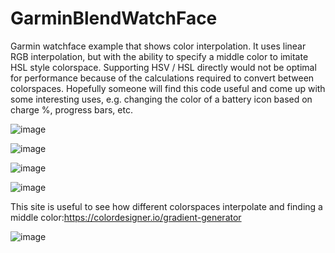 # GarminBlendWatchFace
Garmin watchface example that shows color interpolation. It uses linear RGB interpolation, but with the ability to specify a middle color to imitate HSL style colorspace.
Supporting HSV / HSL directly would not be optimal for performance because of the calculations required to convert between colorspaces.
Hopefully someone will find this code useful and come up with some interesting uses, e.g. changing the color of a battery icon based on charge %, progress bars, etc.

![image](https://github.com/MrJacquers/GarminBlendWatchFace/assets/84329887/33c9c8de-bb27-428c-ab0b-d3df4d2cfa37)

![image](https://github.com/MrJacquers/GarminBlendWatchFace/assets/84329887/66bfe60f-1b23-4f36-aa13-a01ce52c49f6)

![image](https://github.com/MrJacquers/GarminBlendWatchFace/assets/84329887/839850d6-8ecd-4992-a1a3-478cfb557f9a)

![image](https://github.com/MrJacquers/GarminBlendWatchFace/assets/84329887/4263e8bf-a081-43a6-84d4-b2b8d7d505fa)

This site is useful to see how different colorspaces interpolate and finding a middle color:https://colordesigner.io/gradient-generator

![image](https://github.com/MrJacquers/GarminBlendWatchFace/assets/84329887/a50b3c5b-1da0-4b5f-a39f-d69466f6107d)
